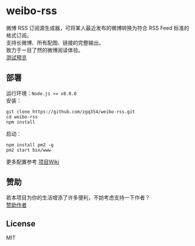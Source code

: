 # weibo-rss
微博 RSS 订阅源生成器，可将某人最近发布的微博转换为符合 RSS Feed 标准的格式订阅。  
支持长微博、所有配图、链接的完整输出。  
致力于一目了然的微博阅读体验。  
[测试预览](https://api.izgq.net/weibo/)

## 部署
运行环境：`Node.js >= v8.0.0`  
安装：
```
git clone https://github.com/zgq354/weibo-rss.git
cd weibo-rss
npm install
```
启动：  
```
npm install pm2 -g
pm2 start bin/www
```

更多配置参考 [项目Wiki](https://github.com/zgq354/weibo-rss/wiki)  

## 赞助
若本项目为你的生活增添了许多便利，不妨考虑支持一下作者？  
[赞助作者](https://blog.izgq.net/donate.html)

## License
MIT
